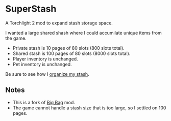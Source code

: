 # SuperStash

A Torchlight 2 mod to expand stash storage space.

I wanted a large shared shash where I could accumilate unique items from the game.

- Private stash is 10 pages of 80 slots (800 slots total).
- Shared stash is 100 pages of 80 slots (8000 slots total).
- Player inventory is unchanged.
- Pet inventory is unchanged.

Be sure to see how I [organize my stash](https://github.com/whipowill/t2-super-stash/blob/master/STASH.md).

## Notes

- This is a fork of [Big Bag](https://steamcommunity.com/sharedfiles/filedetails/?id=136585458) mod.
- The game cannot handle a stash size that is too large, so I settled on 100 pages.